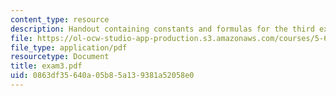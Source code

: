 ```yaml
---
content_type: resource
description: Handout containing constants and formulas for the third exam.
file: https://ol-ocw-studio-app-production.s3.amazonaws.com/courses/5-61-physical-chemistry-fall-2007/0863df35640a05b85a139381a52058e0_exam3.pdf
file_type: application/pdf
resourcetype: Document
title: exam3.pdf
uid: 0863df35-640a-05b8-5a13-9381a52058e0
---
```


